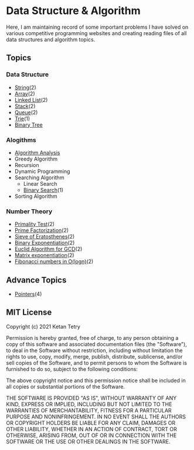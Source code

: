 # Data Structure & Algorithm

Here, I am maintaining record of some important problems I have solved on various competitive programming websites and creating reading files of all data structures and algorithm topics.

## Topics

### Data Structure

- [String](data-structure/string.md)(2)
- [Array](data-structure/array.md)(2)
- [Linked List](data-structure/linked_list.md)(2)
- [Stack](data-structure/stack.md)(2)
- [Queue](data-structure/queue.md)(2)
- [Trie](data-structure/trie.md)(1)
- [Binary Tree](data-structure/binary_tree.md)

### Alogithms

- [Algorithm Analysis](algorithm/algorithm_analysis.md)
- Greedy Algorithm
- Recursion
- Dynamic Programming
- Searching Algorithm
    - Linear Search
    - [Binary Search](algorithm/binary_search.md)(1)
- Sorting Algorithm

### Number Theory

- [Primality Test](number-theory/primality_test.md)(2)
- [Prime Factorization](number-theory/prime_factorization.md)(2)
- [Sieve of Eratosthenes](number-theory/primality_test.md)(2)
- [Binary Exponentiation](number-theory/binary_exponentiation.md)(2)
- [Euclid Algorithm for GCD](number-theory/euclid_algorithm.md)(2)
- [Matrix exponentiation](number-theory/matrix_exponentiation.md)(2)
- [Fibonacci numbers in O(logn)](number-theory/fibonacci_numbers.md)(2)

## Advance Topics

- [Pointers](other/pointers.md)(4)

## MIT License

Copyright (c) 2021 Ketan Tetry

Permission is hereby granted, free of charge, to any person obtaining a copy
of this software and associated documentation files (the "Software"), to deal
in the Software without restriction, including without limitation the rights
to use, copy, modify, merge, publish, distribute, sublicense, and/or sell
copies of the Software, and to permit persons to whom the Software is
furnished to do so, subject to the following conditions:

The above copyright notice and this permission notice shall be included in all
copies or substantial portions of the Software.

THE SOFTWARE IS PROVIDED "AS IS", WITHOUT WARRANTY OF ANY KIND, EXPRESS OR
IMPLIED, INCLUDING BUT NOT LIMITED TO THE WARRANTIES OF MERCHANTABILITY,
FITNESS FOR A PARTICULAR PURPOSE AND NONINFRINGEMENT. IN NO EVENT SHALL THE
AUTHORS OR COPYRIGHT HOLDERS BE LIABLE FOR ANY CLAIM, DAMAGES OR OTHER
LIABILITY, WHETHER IN AN ACTION OF CONTRACT, TORT OR OTHERWISE, ARISING FROM,
OUT OF OR IN CONNECTION WITH THE SOFTWARE OR THE USE OR OTHER DEALINGS IN THE
SOFTWARE.
